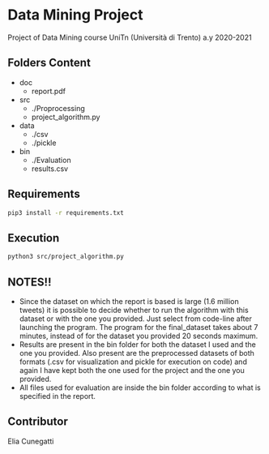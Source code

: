 # Data Mining Project
Project of Data Mining course UniTn (Università di Trento) a.y 2020-2021

## Folders Content
* doc
  - report.pdf
* src
  - ./Proprocessing
  - project_algorithm.py
* data
  - ./csv
  - ./pickle
* bin
  - ./Evaluation
  - results.csv
## Requirements
```bash
pip3 install -r requirements.txt
```
## Execution
```bash
python3 src/project_algorithm.py 
```
## NOTES!!
* Since the dataset on which the report is based is large (1.6 million tweets) it is possible to decide whether to run the algorithm with this dataset or with the one you provided.
Just select from code-line after launching the program.
The program for the final_dataset takes about 7 minutes, instead of for the dataset you provided 20 seconds maximum.
* Results are present in the bin folder for both the dataset I used and the one you provided.
Also present are the preprocessed datasets of both formats (.csv for visualization and pickle for execution on code) and again I have kept both the one used for the project and the one you provided.
* All files used for evaluation are inside the bin folder according to what is specified in the report.
## Contributor
Elia Cunegatti
